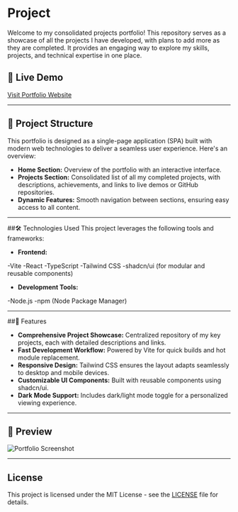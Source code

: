 # Project

Welcome to my consolidated projects portfolio! This repository serves as a showcase of all the projects I have developed, with plans to add more as they are completed. It provides an engaging way to explore my skills, projects, and technical expertise in one place.

## 🔗 Live Demo

[Visit Portfolio Website](https://projects.kollaprakyath.dev/)

---

## 📂 Project Structure

This portfolio is designed as a single-page application (SPA) built with modern web technologies to deliver a seamless user experience. Here's an overview:

- **Home Section:**  Overview of the portfolio with an interactive interface.
- **Projects Section:**  Consolidated list of all my completed projects, with descriptions, achievements, and links to live demos or GitHub repositories.
- **Dynamic Features:**  Smooth navigation between sections, ensuring easy access to all content.

---

##🛠️ Technologies Used
This project leverages the following tools and frameworks:

- **Frontend:**

-Vite
-React
-TypeScript
-Tailwind CSS
-shadcn/ui (for modular and reusable components)

- **Development Tools:**

-Node.js
-npm (Node Package Manager)

---

##🚀 Features

- **Comprehensive Project Showcase:** Centralized repository of my key projects, each with detailed descriptions and links.
- **Fast Development Workflow:** Powered by Vite for quick builds and hot module replacement.
- **Responsive Design:** Tailwind CSS ensures the layout adapts seamlessly to desktop and mobile devices.
- **Customizable UI Components:** Built with reusable components using shadcn/ui.
- **Dark Mode Support:** Includes dark/light mode toggle for a personalized viewing experience.

---

## 📸 Preview

![Portfolio Screenshot](assets/portfolio-projects/Portfolio.png)

---

## License
This project is licensed under the MIT License - see the [LICENSE](LICENSE) file for details.
